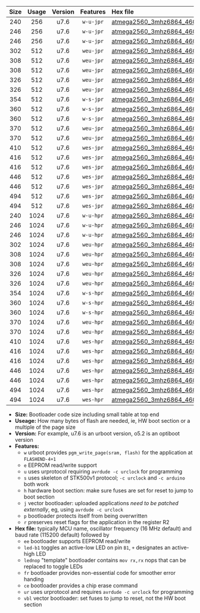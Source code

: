 |Size|Usage|Version|Features|Hex file|
|:-:|:-:|:-:|:-:|:--|
|240|256|u7.6|`w-u-jpr`|[atmega2560_3mhz6864_460800bps_ur_vbl.hex](https://raw.githubusercontent.com/stefanrueger/urboot/main//atmega2560_3mhz6864_460800bps_ur_vbl.hex)|
|246|256|u7.6|`w-u-jpr`|[atmega2560_3mhz6864_460800bps_led+b7_ur_vbl.hex](https://raw.githubusercontent.com/stefanrueger/urboot/main//atmega2560_3mhz6864_460800bps_led+b7_ur_vbl.hex)|
|246|256|u7.6|`w-u-jpr`|[atmega2560_3mhz6864_460800bps_lednop_ur_vbl.hex](https://raw.githubusercontent.com/stefanrueger/urboot/main//atmega2560_3mhz6864_460800bps_lednop_ur_vbl.hex)|
|302|512|u7.6|`weu-jpr`|[atmega2560_3mhz6864_460800bps_ee_ur_vbl.hex](https://raw.githubusercontent.com/stefanrueger/urboot/main//atmega2560_3mhz6864_460800bps_ee_ur_vbl.hex)|
|308|512|u7.6|`weu-jpr`|[atmega2560_3mhz6864_460800bps_ee_led+b7_ur_vbl.hex](https://raw.githubusercontent.com/stefanrueger/urboot/main//atmega2560_3mhz6864_460800bps_ee_led+b7_ur_vbl.hex)|
|308|512|u7.6|`weu-jpr`|[atmega2560_3mhz6864_460800bps_ee_lednop_ur_vbl.hex](https://raw.githubusercontent.com/stefanrueger/urboot/main//atmega2560_3mhz6864_460800bps_ee_lednop_ur_vbl.hex)|
|326|512|u7.6|`weu-jpr`|[atmega2560_3mhz6864_460800bps_ee_led+b7_fr_ur_vbl.hex](https://raw.githubusercontent.com/stefanrueger/urboot/main//atmega2560_3mhz6864_460800bps_ee_led+b7_fr_ur_vbl.hex)|
|326|512|u7.6|`weu-jpr`|[atmega2560_3mhz6864_460800bps_ee_lednop_fr_ur_vbl.hex](https://raw.githubusercontent.com/stefanrueger/urboot/main//atmega2560_3mhz6864_460800bps_ee_lednop_fr_ur_vbl.hex)|
|354|512|u7.6|`w-s-jpr`|[atmega2560_3mhz6864_460800bps_vbl.hex](https://raw.githubusercontent.com/stefanrueger/urboot/main//atmega2560_3mhz6864_460800bps_vbl.hex)|
|360|512|u7.6|`w-s-jpr`|[atmega2560_3mhz6864_460800bps_led+b7_vbl.hex](https://raw.githubusercontent.com/stefanrueger/urboot/main//atmega2560_3mhz6864_460800bps_led+b7_vbl.hex)|
|360|512|u7.6|`w-s-jpr`|[atmega2560_3mhz6864_460800bps_lednop_vbl.hex](https://raw.githubusercontent.com/stefanrueger/urboot/main//atmega2560_3mhz6864_460800bps_lednop_vbl.hex)|
|370|512|u7.6|`weu-jpr`|[atmega2560_3mhz6864_460800bps_ee_led+b7_fr_ce_ur_vbl.hex](https://raw.githubusercontent.com/stefanrueger/urboot/main//atmega2560_3mhz6864_460800bps_ee_led+b7_fr_ce_ur_vbl.hex)|
|370|512|u7.6|`weu-jpr`|[atmega2560_3mhz6864_460800bps_ee_lednop_fr_ce_ur_vbl.hex](https://raw.githubusercontent.com/stefanrueger/urboot/main//atmega2560_3mhz6864_460800bps_ee_lednop_fr_ce_ur_vbl.hex)|
|410|512|u7.6|`wes-jpr`|[atmega2560_3mhz6864_460800bps_ee_vbl.hex](https://raw.githubusercontent.com/stefanrueger/urboot/main//atmega2560_3mhz6864_460800bps_ee_vbl.hex)|
|416|512|u7.6|`wes-jpr`|[atmega2560_3mhz6864_460800bps_ee_led+b7_vbl.hex](https://raw.githubusercontent.com/stefanrueger/urboot/main//atmega2560_3mhz6864_460800bps_ee_led+b7_vbl.hex)|
|416|512|u7.6|`wes-jpr`|[atmega2560_3mhz6864_460800bps_ee_lednop_vbl.hex](https://raw.githubusercontent.com/stefanrueger/urboot/main//atmega2560_3mhz6864_460800bps_ee_lednop_vbl.hex)|
|446|512|u7.6|`wes-jpr`|[atmega2560_3mhz6864_460800bps_ee_led+b7_fr_vbl.hex](https://raw.githubusercontent.com/stefanrueger/urboot/main//atmega2560_3mhz6864_460800bps_ee_led+b7_fr_vbl.hex)|
|446|512|u7.6|`wes-jpr`|[atmega2560_3mhz6864_460800bps_ee_lednop_fr_vbl.hex](https://raw.githubusercontent.com/stefanrueger/urboot/main//atmega2560_3mhz6864_460800bps_ee_lednop_fr_vbl.hex)|
|494|512|u7.6|`wes-jpr`|[atmega2560_3mhz6864_460800bps_ee_led+b7_fr_ce_vbl.hex](https://raw.githubusercontent.com/stefanrueger/urboot/main//atmega2560_3mhz6864_460800bps_ee_led+b7_fr_ce_vbl.hex)|
|494|512|u7.6|`wes-jpr`|[atmega2560_3mhz6864_460800bps_ee_lednop_fr_ce_vbl.hex](https://raw.githubusercontent.com/stefanrueger/urboot/main//atmega2560_3mhz6864_460800bps_ee_lednop_fr_ce_vbl.hex)|
|240|1024|u7.6|`w-u-hpr`|[atmega2560_3mhz6864_460800bps_ur.hex](https://raw.githubusercontent.com/stefanrueger/urboot/main//atmega2560_3mhz6864_460800bps_ur.hex)|
|246|1024|u7.6|`w-u-hpr`|[atmega2560_3mhz6864_460800bps_led+b7_ur.hex](https://raw.githubusercontent.com/stefanrueger/urboot/main//atmega2560_3mhz6864_460800bps_led+b7_ur.hex)|
|246|1024|u7.6|`w-u-hpr`|[atmega2560_3mhz6864_460800bps_lednop_ur.hex](https://raw.githubusercontent.com/stefanrueger/urboot/main//atmega2560_3mhz6864_460800bps_lednop_ur.hex)|
|302|1024|u7.6|`weu-hpr`|[atmega2560_3mhz6864_460800bps_ee_ur.hex](https://raw.githubusercontent.com/stefanrueger/urboot/main//atmega2560_3mhz6864_460800bps_ee_ur.hex)|
|308|1024|u7.6|`weu-hpr`|[atmega2560_3mhz6864_460800bps_ee_led+b7_ur.hex](https://raw.githubusercontent.com/stefanrueger/urboot/main//atmega2560_3mhz6864_460800bps_ee_led+b7_ur.hex)|
|308|1024|u7.6|`weu-hpr`|[atmega2560_3mhz6864_460800bps_ee_lednop_ur.hex](https://raw.githubusercontent.com/stefanrueger/urboot/main//atmega2560_3mhz6864_460800bps_ee_lednop_ur.hex)|
|326|1024|u7.6|`weu-hpr`|[atmega2560_3mhz6864_460800bps_ee_led+b7_fr_ur.hex](https://raw.githubusercontent.com/stefanrueger/urboot/main//atmega2560_3mhz6864_460800bps_ee_led+b7_fr_ur.hex)|
|326|1024|u7.6|`weu-hpr`|[atmega2560_3mhz6864_460800bps_ee_lednop_fr_ur.hex](https://raw.githubusercontent.com/stefanrueger/urboot/main//atmega2560_3mhz6864_460800bps_ee_lednop_fr_ur.hex)|
|354|1024|u7.6|`w-s-hpr`|[atmega2560_3mhz6864_460800bps.hex](https://raw.githubusercontent.com/stefanrueger/urboot/main//atmega2560_3mhz6864_460800bps.hex)|
|360|1024|u7.6|`w-s-hpr`|[atmega2560_3mhz6864_460800bps_led+b7.hex](https://raw.githubusercontent.com/stefanrueger/urboot/main//atmega2560_3mhz6864_460800bps_led+b7.hex)|
|360|1024|u7.6|`w-s-hpr`|[atmega2560_3mhz6864_460800bps_lednop.hex](https://raw.githubusercontent.com/stefanrueger/urboot/main//atmega2560_3mhz6864_460800bps_lednop.hex)|
|370|1024|u7.6|`weu-hpr`|[atmega2560_3mhz6864_460800bps_ee_led+b7_fr_ce_ur.hex](https://raw.githubusercontent.com/stefanrueger/urboot/main//atmega2560_3mhz6864_460800bps_ee_led+b7_fr_ce_ur.hex)|
|370|1024|u7.6|`weu-hpr`|[atmega2560_3mhz6864_460800bps_ee_lednop_fr_ce_ur.hex](https://raw.githubusercontent.com/stefanrueger/urboot/main//atmega2560_3mhz6864_460800bps_ee_lednop_fr_ce_ur.hex)|
|410|1024|u7.6|`wes-hpr`|[atmega2560_3mhz6864_460800bps_ee.hex](https://raw.githubusercontent.com/stefanrueger/urboot/main//atmega2560_3mhz6864_460800bps_ee.hex)|
|416|1024|u7.6|`wes-hpr`|[atmega2560_3mhz6864_460800bps_ee_led+b7.hex](https://raw.githubusercontent.com/stefanrueger/urboot/main//atmega2560_3mhz6864_460800bps_ee_led+b7.hex)|
|416|1024|u7.6|`wes-hpr`|[atmega2560_3mhz6864_460800bps_ee_lednop.hex](https://raw.githubusercontent.com/stefanrueger/urboot/main//atmega2560_3mhz6864_460800bps_ee_lednop.hex)|
|446|1024|u7.6|`wes-hpr`|[atmega2560_3mhz6864_460800bps_ee_led+b7_fr.hex](https://raw.githubusercontent.com/stefanrueger/urboot/main//atmega2560_3mhz6864_460800bps_ee_led+b7_fr.hex)|
|446|1024|u7.6|`wes-hpr`|[atmega2560_3mhz6864_460800bps_ee_lednop_fr.hex](https://raw.githubusercontent.com/stefanrueger/urboot/main//atmega2560_3mhz6864_460800bps_ee_lednop_fr.hex)|
|494|1024|u7.6|`wes-hpr`|[atmega2560_3mhz6864_460800bps_ee_led+b7_fr_ce.hex](https://raw.githubusercontent.com/stefanrueger/urboot/main//atmega2560_3mhz6864_460800bps_ee_led+b7_fr_ce.hex)|
|494|1024|u7.6|`wes-hpr`|[atmega2560_3mhz6864_460800bps_ee_lednop_fr_ce.hex](https://raw.githubusercontent.com/stefanrueger/urboot/main//atmega2560_3mhz6864_460800bps_ee_lednop_fr_ce.hex)|

- **Size:** Bootloader code size including small table at top end
- **Useage:** How many bytes of flash are needed, ie, HW boot section or a multiple of the page size
- **Version:** For example, u7.6 is an urboot version, o5.2 is an optiboot version
- **Features:**
  + `w` urboot provides `pgm_write_page(sram, flash)` for the application at `FLASHEND-4+1`
  + `e` EEPROM read/write support
  + `u` uses urprotocol requiring `avrdude -c urclock` for programming
  + `s` uses skeleton of STK500v1 protocol; `-c urclock` and `-c arduino` both work
  + `h` hardware boot section: make sure fuses are set for reset to jump to boot section
  + `j` vector bootloader: uploaded applications *need to be patched externally*, eg, using `avrdude -c urclock`
  + `p` bootloader protects itself from being overwritten
  + `r` preserves reset flags for the application in the register R2
- **Hex file:** typically MCU name, oscillator frequency (16 MHz default) and baud rate (115200 default) followed by
  + `ee` bootloader supports EEPROM read/write
  + `led-b1` toggles an active-low LED on pin `B1`, `+` designates an active-high LED
  + `lednop` "template" bootloader contains `mov rx,rx` nops that can be replaced to toggle LEDs
  + `fr` bootloader provides non-essential code for smoother error handing
  + `ce` bootloader provides a chip erase command
  + `ur` uses urprotocol and requires `avrdude -c urclock` for programming
  + `vbl` vector bootloader: set fuses to jump to reset, not the HW boot section
